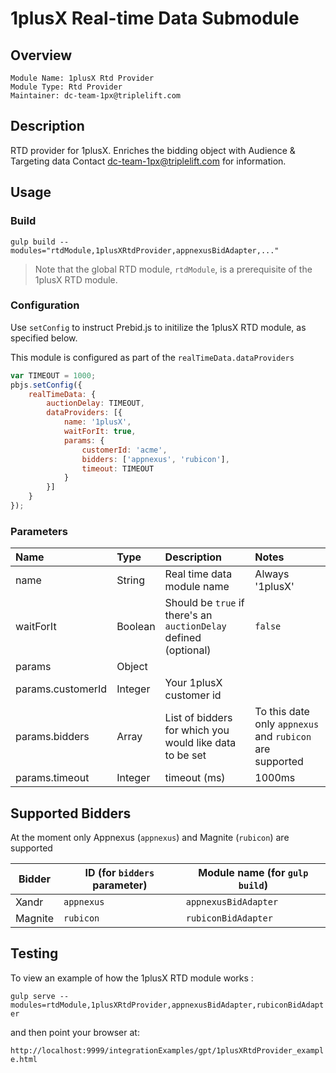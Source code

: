 # 1plusX Real-time Data Submodule

## Overview

    Module Name: 1plusX Rtd Provider
    Module Type: Rtd Provider
    Maintainer: dc-team-1px@triplelift.com

## Description

RTD provider for 1plusX. 
Enriches the bidding object with Audience & Targeting data
Contact dc-team-1px@triplelift.com for information.

## Usage

### Build
```
gulp build --modules="rtdModule,1plusXRtdProvider,appnexusBidAdapter,..."  
```

> Note that the global RTD module, `rtdModule`, is a prerequisite of the 1plusX RTD module.

### Configuration

Use `setConfig` to instruct Prebid.js to initilize the 1plusX RTD module, as specified below. 

This module is configured as part of the `realTimeData.dataProviders`

```javascript
var TIMEOUT = 1000;
pbjs.setConfig({
    realTimeData: {
        auctionDelay: TIMEOUT,
        dataProviders: [{
            name: '1plusX',
            waitForIt: true,
            params: {
                customerId: 'acme',
                bidders: ['appnexus', 'rubicon'],
                timeout: TIMEOUT
            }
        }]
    }
});
```

### Parameters 

| Name              | Type          | Description                                                      | Notes                                                    |
| :---------------- | :------------ | :--------------------------------------------------------------- |:-------------------------------------------------------- |
| name              | String        | Real time data module name                                       | Always '1plusX'                                          |
| waitForIt         | Boolean       | Should be `true` if there's an `auctionDelay` defined (optional) | `false`                                                  |
| params            | Object        |                                                                  |                                                          |
| params.customerId | Integer       | Your 1plusX customer id                                          |                                                          |
| params.bidders    | Array<string> | List of bidders for which you would like data to be set          | To this date only `appnexus` and `rubicon` are supported |
| params.timeout    | Integer       | timeout (ms)                                                     | 1000ms                                                   |

## Supported Bidders
At the moment only Appnexus (`appnexus`) and Magnite (`rubicon`) are supported


| Bidder  | ID (for `bidders` parameter) | Module name (for `gulp build`) |
| ------- | ---------------------------- | ------------------------------ |
| Xandr   | `appnexus`                   | `appnexusBidAdapter`           |
| Magnite | `rubicon`                    | `rubiconBidAdapter`            |

## Testing 

To view an example of how the 1plusX RTD module works :

`gulp serve --modules=rtdModule,1plusXRtdProvider,appnexusBidAdapter,rubiconBidAdapter`

and then point your browser at:

`http://localhost:9999/integrationExamples/gpt/1plusXRtdProvider_example.html`
